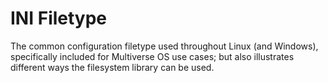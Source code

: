 # INI Filetype 
The common configuration filetype used throughout Linux (and Windows),
specifically included for Multiverse OS use cases; but also illustrates
different ways the filesystem library can be used.
